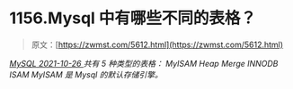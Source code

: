 <!--yml
category: 未分类
date: 0001-01-01 00:00:00
-->

# 1156.Mysql 中有哪些不同的表格？

> 原文：[https://zwmst.com/5612.html](https://zwmst.com/5612.html)

   [ *MySQL* ](https://zwmst.com/mysql)*[ <time datetime="2021-10-27T01:01:43+08:00"> 2021-10-26 </time> ](https://zwmst.com/5612.html)  共有 5 种类型的表格：
MyISAM
Heap
Merge
INNODB
ISAM
MyISAM 是 Mysql 的默认存储引擎。*